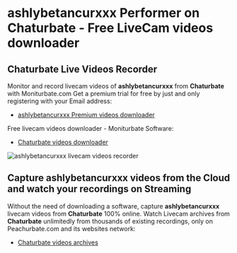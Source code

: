 # ashlybetancurxxx Performer on Chaturbate - Free LiveCam videos downloader

## Chaturbate Live Videos Recorder

Monitor and record livecam videos of **ashlybetancurxxx** from **Chaturbate** with Moniturbate.com
Get a premium trial for free by just and only registering with your Email address:
* [ashlybetancurxxx Premium videos downloader](https://moniturbate.com/request-demo-licence-key.html)

Free livecam videos downloader - Moniturbate Software:
* [Chaturbate videos downloader](https://moniturbate.com/moniturbate-download-software.html)

![ashlybetancurxxx livecam videos recorder](https://peachurnet.com/templates/moniturbate-software.png)


## Capture ashlybetancurxxx videos from the Cloud and watch your recordings on Streaming

Without the need of downloading a software, capture **ashlybetancurxxx** livecam videos from **Chaturbate** 100% online.
Watch Livecam archives from **Chaturbate** unlimitedly from thousands of existing recordings, only on Peachurbate.com and its websites network:
* [Chaturbate videos archives](https://peachurnet.com/)